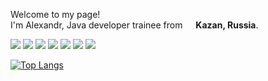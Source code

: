 <p>Welcome to my page! </br> I'm Alexandr, Java developer trainee from <img src="https://cdn-icons-png.flaticon.com/512/330/330437.png" width="13"/> <b>Kazan, Russia</b>. </p>
<p>
  
<img src="https://img.shields.io/badge/-DOCKER-119fdb?style=for-the-badge&logo=DOCKER&logoColor=white"/>

<img src="https://img.shields.io/badge/-JAVA-ED8B00?style=for-the-badge&logo=JAVA&logoColor=white"/>
<img src="https://img.shields.io/badge/-MAVEN-d4492c?style=for-the-badge&logo=Laravel&logoColor=white"/>
<img src="https://img.shields.io/badge/-SPRING-6DB33F?style=for-the-badge&logo=SPRING&logoColor=white"/>
<img src="https://img.shields.io/badge/-POSTGRESQL-316192?style=for-the-badge&logo=POSTGRESQL&logoColor=white"/>
<img src="https://img.shields.io/badge/-HTML5-E34F26?style=for-the-badge&logo=HTML5&logoColor=white"/>
<img src="https://img.shields.io/badge/-CSS3-1572B6?style=for-the-badge&logo=CSS3&logoColor=white"/>

  </br>

[![Top Langs](https://github-readme-stats.vercel.app/api/top-langs/?username=grek12&theme=buefy&border_radius=16)](https://github.com/anuraghazra/github-readme-stats)


